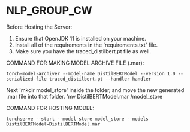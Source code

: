 # NLP_GROUP_CW
Before Hosting the Server:
1. Ensure that OpenJDK 11 is installed on your machine.
2. Install all of the requirements in the 'requirements.txt' file.
3. Make sure you have the traced_distilbert.pt file as well.


COMMAND FOR MAKING MODEL ARCHIVE FILE (.mar): 
```console
torch-model-archiver --model-name DistilBERTModel --version 1.0 --serialized-file traced_distilbert.pt --handler handler
```

Next 'mkdir model_store' inside the folder, and move the new generated .mar file into that folder. 'mv DistilBERTModel.mar /model_store 

COMMAND FOR HOSTING MODEL: 
```console
torchserve --start --model-store model_store --models DistilBERTModel=DistilBERTModel.mar
```
